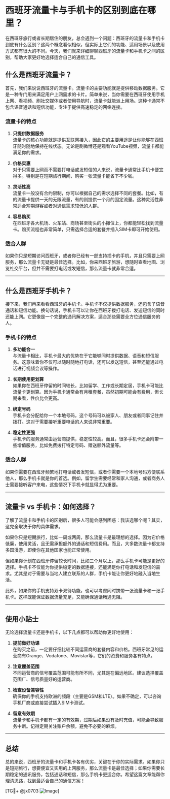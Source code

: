 # 西班牙流量卡与手机卡的区别到底在哪里？

在西班牙旅行或者长期居住的朋友，总会遇到一个问题：西班牙的流量卡和手机卡到底有什么区别？这两个概念看似相似，但实际上它们的功能、适用场景以及使用方式都有很大的不同。今天，我们就来详细聊聊西班牙的流量卡和手机卡之间的区别，帮助大家更好地选择适合自己的通信工具。

## 什么是西班牙流量卡？

首先，我们来说说西班牙的流量卡。流量卡的主要功能就是提供移动数据服务。它是一种专门用来满足用户上网需求的卡片。简单来说，当你需要在西班牙使用手机上网、看视频、刷社交媒体或者使用导航时，流量卡就能派上用场。这种卡通常不包含语音通话和短信功能，专注于提供高速稳定的网络连接。

### 流量卡的特点

1. **只提供数据服务**  
   流量卡的核心功能就是提供互联网接入，因此它的主要用途是让你能够在西班牙随时随地保持在线状态。无论是刷微博还是观看YouTube视频，流量卡都能满足你的需求。

2. **价格实惠**  
   对于只需要上网而不需要打电话或发短信的人来说，流量卡通常比手机卡便宜得多。特别是在短期旅行期间，购买一张流量卡能省下不少钱。

3. **灵活性高**  
   流量卡一般没有合约限制，你可以根据自己的需求选择不同的套餐。比如，有的流量卡提供一天的无限流量，有的则提供一个月的固定流量。这种灵活性非常适合短期游客或者对通信需求较低的人群。

4. **容易购买**  
   在西班牙各大机场、火车站、商场甚至街头的小摊位上，你都能轻松找到流量卡。购买流程也非常简单，只需选择合适的套餐并插入SIM卡即可开始使用。

### 适合人群

如果你只是短期访问西班牙，或者你已经有一部支持插卡的手机，并且只需要上网服务，那么流量卡无疑是最佳选择。比如，你来西班牙旅游，想随时查看地图、浏览社交平台，但并不需要打电话或发短信，那么流量卡就非常合适。

---

## 什么是西班牙手机卡？

接下来，我们再来看看西班牙的手机卡。手机卡不仅提供数据服务，还包含了语音通话和短信功能。换句话说，手机卡可以让你在西班牙拨打电话、发送短信的同时还能上网。它更像是一个完整的通讯解决方案，适合那些需要全方位通信服务的人。

### 手机卡的特点

1. **多功能合一**  
   与流量卡相比，手机卡最大的优势在于它能够同时提供数据、语音和短信服务。这意味着你不仅可以随时随地打电话，还可以发送短信，甚至还能通过电话进行视频会议等操作。

2. **长期使用更划算**  
   如果你在西班牙停留的时间较长，比如留学、工作或长期定居，手机卡可能比流量卡更划算。因为手机卡通常会有月租套餐，虽然初期可能会有费用，但长期来看，性价比会更高。

3. **绑定号码**  
   手机卡会分配给你一个本地号码，这个号码可以被家人、朋友或者同事记住并拨打。这对于需要接听重要电话的人来说非常重要。

4. **稳定性更强**  
   手机卡的服务通常由运营商提供，稳定性较高。而且，很多手机卡还会附带一些增值服务，比如免费拨打特定号码、赠送额外流量等。

### 适合人群

如果你需要在西班牙频繁地打电话或者发短信，或者你需要一个本地号码方便联系他人，那么手机卡就是你的首选。例如，留学生需要经常和家人沟通，或者商务人士需要接听客户来电，这些情况下手机卡就显得尤为重要。

---

## 流量卡 vs 手机卡：如何选择？

了解了流量卡和手机卡的区别后，很多人可能会感到困惑：我该选哪个呢？其实，这完全取决于你的具体需求。

如果你只是短期旅行，比如一周或两周，那么流量卡是最理想的选择。因为它价格低廉，使用灵活，且无需承担额外的通话和短信费用。而且，大多数流量卡都支持多国漫游，即使你在其他国家也能正常使用。

但如果你计划在西班牙停留较长时间，比如三个月以上，那么手机卡可能是更好的选择。手机卡不仅能为你提供稳定的数据连接，还能满足你打电话和发短信的需求。尤其是对于需要与当地人建立联系的人群，手机卡能让你更好地融入当地生活。

此外，如果你的手机支持双卡双待功能，也可以考虑同时携带一张流量卡和一张手机卡。这样既能保证数据流量充足，又能确保通话畅通无阻。

---

## 使用小贴士

无论选择流量卡还是手机卡，以下几点都可以帮助你更好地使用：

1. **提前做好功课**  
   在购买之前，一定要仔细比较不同运营商的套餐内容和价格。西班牙常见的运营商有Orange、Vodafone、Movistar等，它们的资费和服务各有特点。

2. **注意覆盖范围**  
   不同运营商的信号覆盖范围可能有所不同，尤其是在偏远地区。建议选择覆盖范围广、信号质量好的运营商。

3. **检查设备兼容性**  
   确保你的手机支持欧洲的频段（主要是GSM和LTE）。如果不确定，可以咨询手机厂商或直接尝试插入SIM卡测试。

4. **留意有效期**  
   流量卡和手机卡都有一定的有效期，过期后如果没有及时充值，可能会导致服务中断。记得定期关注账户余额，避免不必要的麻烦。

---

## 总结

总的来说，西班牙的流量卡和手机卡各有优劣，关键在于你的实际需求。如果你只是短期旅行，想要便宜又实用的上网服务，那么流量卡是最佳选择；如果你需要长期稳定的通讯服务，包括通话和短信，那么手机卡更适合你。希望这篇文章能帮你理清思路，找到最适合自己的通信方案！

[TG💪+ @jx0703 ![Image](https://github.com/user-attachments/assets/dbca1d08-cadb-493c-b0ec-ad6f7a83f270)]